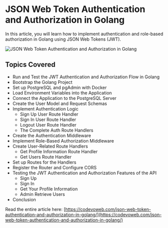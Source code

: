 #  JSON Web Token Authentication and Authorization in Golang

In this article, you will learn how to implement authentication and role-based authorization in Golang using JSON Web Tokens (JWT).

![JSON Web Token Authentication and Authorization in Golang](https://codevoweb.com/wp-content/uploads/2024/11/JSON-Web-Token-Authentication-and-Authorization-in-Golang.webp)

## Topics Covered

- Run and Test the JWT Authentication and Authorization Flow in Golang
- Bootstrap the Golang Project
- Set up PostgreSQL and pgAdmin with Docker
- Load Environment Variables into the Application
- Connect the Application to the PostgreSQL Server
- Create the User Model and Request Schemas
- Implement Authentication Logic
  - Sign Up User Route Handler
  - Sign In User Route Handler
  - Logout User Route Handler
  - The Complete Auth Route Handlers
- Create the Authentication Middleware
- Implement Role-Based Authorization Middleware
- Create User-Related Route Handlers
  - Get Profile Information Route Handler
  - Get Users Route Handler
- Set up Routes for the Handlers
- Register the Router and Configure CORS
- Testing the JWT Authentication and Authorization Features of the API
  - Sign Up
  - Sign In
  - Get Your Profile Information
  - Admin Retrieve Users
- Conclusion

  
Read the entire article here: [https://codevoweb.com/json-web-token-authentication-and-authorization-in-golang/](https://codevoweb.com/json-web-token-authentication-and-authorization-in-golang/)
